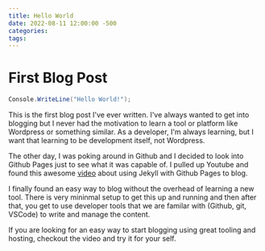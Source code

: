 ```yaml
---
title: Hello World
date: 2022-08-11 12:00:00 -500
categories:
tags:
---
```


# First Blog Post

```c#
Console.WriteLine("Hello World!");
```

This is the first blog post I've ever written. I've always wanted to get into blogging but I never had the motivation to learn a tool or platform like Wordpress or something similar. As a developer, I'm always learning, but I want that learning to be development itself, not Wordpress. 

The other day, I was poking around in Github and I decided to look into Github Pages just to see what it was capable of. I pulled up Youtube and found this awesome [video](https://www.youtube.com/watch?v=F8iOU1ci19Q) about using Jekyll with Github Pages to blog. 

I finally found an easy way to blog without the overhead of learning a new tool. There is very mininmal setup to get this up and running and then after that, you get to use developer tools that we are familar with (Github, git, VSCode) to write and manage the content.

If you are looking for an easy way to start blogging using great tooling and hosting, checkout the video and try it for your self.